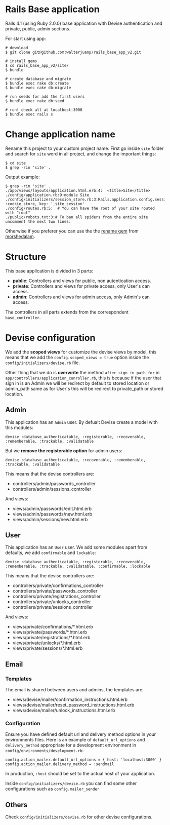 # Rails Base application

Rails 4.1 (using Ruby 2.0.0) base application with Devise authentication and private, public, admin sections.

For start using app:

```
# download
$ git clone git@github.com:walterjuanp/rails_base_app_v2.git

# install gems
$ cd rails_base_app_v2/site/
$ bundle

# create database and migrate
$ bundle exec rake db:create
$ bundle exec rake db:migrate

# run seeds for add the first users
$ bundle exec rake db:seed

# run! check all at localhost:3000
$ bundle exec rails s
```



# Change application name

Rename this project to your custom project name.
First go inside `site` folder and search for `site` word in all project, and change the important things:

``` 
$ cd site
$ grep -rin 'site' .
```
Output example:

```
$ grep -rin 'site' .
./app/views/layouts/application.html.erb:4:  <title>Site</title>
./config/application.rb:9:module Site
./config/initializers/session_store.rb:3:Rails.application.config.session_store :cookie_store, key: '_site_session'
./config/routes.rb:5:  # You can have the root of your site routed with "root"
./public/robots.txt:3:# To ban all spiders from the entire site uncomment the next two lines:
```

Otherwise if you preferer you can use the the [rename gem](http://rubygems.org/gems/rename) from [morshedalam](https://github.com/morshedalam/rename).

# Structure
This base application is divided in 3 parts:

 - **public**: Controllers and views for public, non autentication access.
 - **private**: Controllers and views for private access, only User's can access.
 - **admin**: Controllers and views for admin access, only Admin's can access.
 
 The controllers in all parts extends from the correspondent `base_controller`.

# Devise configuration

We add the **scoped views** for customize the devise views by model, this means that we add the `config.scoped_views = true` option inside the `config/initializers/devise.rb` file.

Other thing that we do is **overwrite** the method `after_sign_in_path_for` in `app/controllers/application_conroller.rb`, this is because if the user that sign in is an Admin we will be redirect by default to stored location or admin_path same as for User's this will be redirect to private_path or stored location. 

## Admin
This application has an `Admin` user. By defualt Devise create a model with this modules:

```
devise :database_authenticatable, :registerable, :recoverable, :rememberable, :trackable, :validatable
```

But we **remove the registerable option** for admin users:

```
devise :database_authenticatable, :recoverable, :rememberable, :trackable, :validatable
```

This means that the devise controllers are:

 - controllers/admin/passwords_controller
 - controllers/admin/sessions_controller
 
 And views:

 - views/admin/passwords/edit.html.erb
 - views/admin/passwords/new.html.erb
 - views/admin/sessions/new.html.erb

## User
This application has an `User` user. We add some modules apart from defaults, we add `confirmable` and `lockable`:

```
devise :database_authenticatable, :registerable, :recoverable, :rememberable, :trackable, :validatable, :confirmable, :lockable
```

This means that the devise controllers are:

 - controllers/private/confirmations_controller
 - controllers/private/passwords_controller
 - controllers/private/registrations_controller
 - controllers/private/unlocks_controller
 - controllers/private/sessions_controller
 
 And views:

 - views/private/confirmations/*.html.erb
 - views/private/passwords/*.html.erb
 - views/private/registrations/*.html.erb
 - views/private/unlocks/*.html.erb
 - views/private/sessions/*.html.erb

## Email
### Templates
The email is shared between users and admins, the templates are:

 - views/devise/mailer/confirmation_instructions.html.erb
 - views/devise/mailer/reset_password_instructions.html.erb
 - views/devise/mailer/unlock_instructions.html.erb

### Configuration
Ensure you have defined default url and delivery method options in your environments files. Here is an example of `default_url_options` and `delivery_method` appropriate for a development environment in `config/environments/development.rb`:

```
config.action_mailer.default_url_options = { host: 'localhost:3000' }
config.action_mailer.delivery_method = :sendmail
```

In production, `:host` should be set to the actual host of your application.

Inside `config/initializers/devise.rb` you can find some other configurations such as `config.mailer_sender`

## Others
Check `config/initializers/devise.rb` for other devise configurations.
